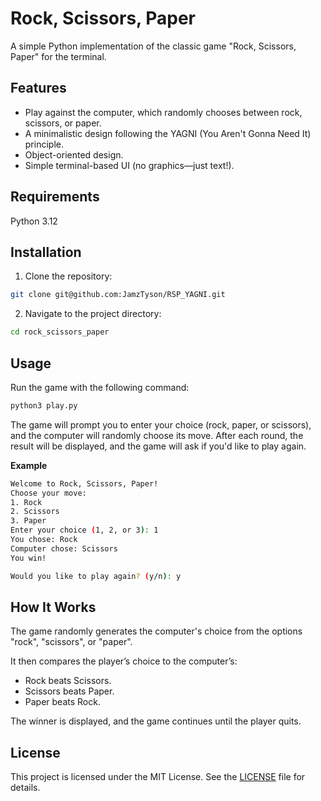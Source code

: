 # Rock, Scissors, Paper

A simple Python implementation of the classic game "Rock, Scissors, Paper" for the terminal.

## Features

- Play against the computer, which randomly chooses between rock,
scissors, or paper.
- A minimalistic design following the YAGNI (You Aren't Gonna Need It)
principle.
- Object-oriented design.
- Simple terminal-based UI (no graphics—just text!).

## Requirements

Python 3.12

## Installation

1. Clone the repository:

```bash
git clone git@github.com:JamzTyson/RSP_YAGNI.git
```

2. Navigate to the project directory:

```bash
cd rock_scissors_paper
```

## Usage

Run the game with the following command:

```bash
python3 play.py
```

The game will prompt you to enter your choice (rock, paper, or scissors),
and the computer will randomly choose its move. After each round, the result
will be displayed, and the game will ask if you'd like to play again.

**Example**

```bash
Welcome to Rock, Scissors, Paper!
Choose your move:
1. Rock
2. Scissors
3. Paper
Enter your choice (1, 2, or 3): 1
You chose: Rock
Computer chose: Scissors
You win!

Would you like to play again? (y/n): y
```

## How It Works

The game randomly generates the computer's choice from the options
"rock", "scissors", or "paper".

It then compares the player’s choice to the computer’s:

- Rock beats Scissors.
- Scissors beats Paper.
- Paper beats Rock.

The winner is displayed, and the game continues until the player quits.

## License

This project is licensed under the MIT License.
See the [LICENSE](LICENSE) file for details.
